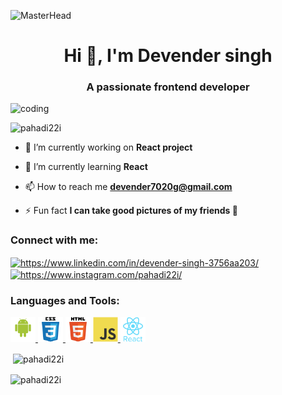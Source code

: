 ![MasterHead ](https://as2.ftcdn.net/v2/jpg/03/08/82/39/1000_F_308823955_XTMT8TNKmOYnPEwmEmfnskgNqQv3hQE5.jpg)
<h1 align="center">Hi 👋, I'm Devender singh</h1>
<h3 align="center">A passionate frontend developer</h3>
<img align =" right" alt="coding" width="400" src="https://media.giphy.com/media/Ws6T5PN7wHv3cY8xy8/giphy.gif" >

<p align="left"> <img src="https://komarev.com/ghpvc/?username=pahadi22i&label=Profile%20views&color=0e75b6&style=flat" alt="pahadi22i" /> </p>

- 🔭 I’m currently working on **React project**

- 🌱 I’m currently learning **React**

- 📫 How to reach me **devender7020g@gmail.com**

- ⚡ Fun fact **I can take good pictures of my friends 🤣**

<h3 align="left">Connect with me:</h3>
<p align="left">
<a href="https://linkedin.com/in/https://www.linkedin.com/in/devender-singh-3756aa203/" target="blank"><img align="center" src="https://raw.githubusercontent.com/rahuldkjain/github-profile-readme-generator/master/src/images/icons/Social/linked-in-alt.svg" alt="https://www.linkedin.com/in/devender-singh-3756aa203/" height="30" width="40" /></a>
<a href="https://instagram.com/https://www.instagram.com/pahadi22i/" target="blank"><img align="center" src="https://raw.githubusercontent.com/rahuldkjain/github-profile-readme-generator/master/src/images/icons/Social/instagram.svg" alt="https://www.instagram.com/pahadi22i/" height="30" width="40" /></a>
</p>

<h3 align="left">Languages and Tools:</h3>
<p align="left"> <a href="https://developer.android.com" target="_blank" rel="noreferrer"> <img src="https://raw.githubusercontent.com/devicons/devicon/master/icons/android/android-original-wordmark.svg" alt="android" width="40" height="40"/> </a> <a href="https://www.w3schools.com/css/" target="_blank" rel="noreferrer"> <img src="https://raw.githubusercontent.com/devicons/devicon/master/icons/css3/css3-original-wordmark.svg" alt="css3" width="40" height="40"/> </a> <a href="https://www.w3.org/html/" target="_blank" rel="noreferrer"> <img src="https://raw.githubusercontent.com/devicons/devicon/master/icons/html5/html5-original-wordmark.svg" alt="html5" width="40" height="40"/> </a> <a href="https://developer.mozilla.org/en-US/docs/Web/JavaScript" target="_blank" rel="noreferrer"> <img src="https://raw.githubusercontent.com/devicons/devicon/master/icons/javascript/javascript-original.svg" alt="javascript" width="40" height="40"/> </a> <a href="https://reactjs.org/" target="_blank" rel="noreferrer"> <img src="https://raw.githubusercontent.com/devicons/devicon/master/icons/react/react-original-wordmark.svg" alt="react" width="40" height="40"/> </a> </p>

<p>&nbsp;<img align="center" src="https://github-readme-stats.vercel.app/api?username=pahadi22i&show_icons=true&locale=en" alt="pahadi22i" /></p>

<p><img align="center" src="https://github-readme-streak-stats.herokuapp.com/?user=pahadi22i&" alt="pahadi22i" /></p>
